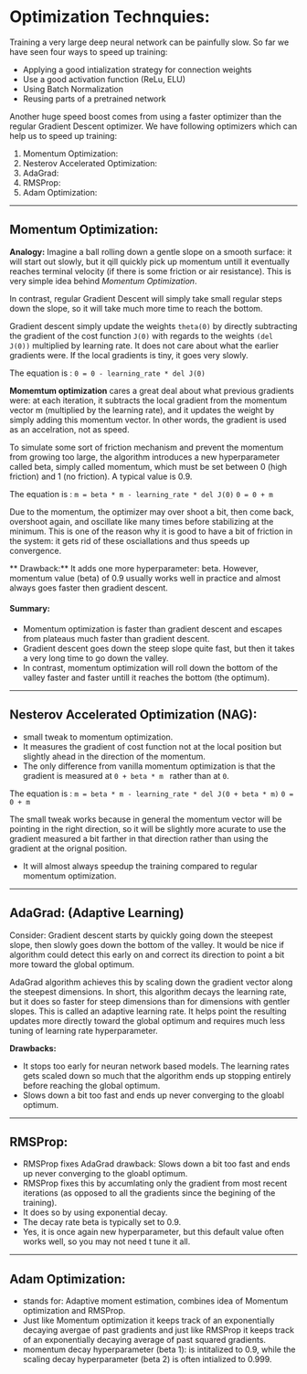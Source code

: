 # Optimization Technquies:

Training a very large deep neural network can be painfully slow. So far we have seen four ways to speed up training:
- Applying a good intialization strategy for connection weights
- Use a good activation function (ReLu, ELU)
- Using Batch Normalization
- Reusing parts of a pretrained network

Another huge speed boost comes from using a faster optimizer than the regular Gradient Descent optimizer. We have following optimizers which can help us to speed up training:

1. Momentum Optimization:
2. Nesterov Accelerated Optimization:
3. AdaGrad:
4. RMSProp:
5. Adam Optimization:


--------------------------------------------------------------------------------------------------------------------------

## Momentum Optimization:
**Analogy:** Imagine a ball rolling down a gentle slope on a smooth surface: it will start out slowly, but it qill quickly pick up momentum untill it eventually reaches terminal velocity (if there is some friction or air resistance). This is very simple idea behind *Momentum Optimization*.

In contrast, regular Gradient Descent will simply take small regular steps down the slope, so it will take much more time to reach the bottom.

Gradient descent simply update the weights `theta(0)` by directly subtracting the gradient of the cost function `J(0)` with regards to the weights `(del J(0))` multiplied by learning rate. It does not care about what the earlier gradients were. If the local gradients is tiny, it goes very slowly.

The equation is : `0 = 0 - learning_rate * del J(0)`

**Momemtum optimization** cares a great deal about what previous gradients were: at each iteration, it subtracts the local gradient from the momentum vector m (multiplied by the learning rate), and it updates the weight by simply adding this momentum vector. In other words, the gradient is used as an accelration, not as speed. 

To simulate some sort of friction mechanism and prevent the momentum from growing too large, the algorithm introduces a new hyperparameter called beta, simply called momentum, which must be set between 0 (high friction) and 1 (no friction). A typical value is 0.9.

The equation is : `m = beta * m - learning_rate * del J(0)`
                   `0 = 0 + m`

Due to the momentum, the optimizer may over shoot a bit, then come back, overshoot again, and oscillate like many times before stabilizing at the minimum. This is one of the reason why it is good to have a bit of friction in the system: it gets rid of these osciallations and thus speeds up convergence.

** Drawback:** It adds one more hyperparameter: beta. However, momentum value (beta) of 0.9 usually works well in practice and almost always goes faster then gradient descent.

#### Summary:
- Momentum optimization is faster than gradient descent and escapes from plateaus much faster than gradient descent.
- Gradient descent goes down the steep slope quite fast, but then it takes a very long time to go down the valley.
- In contrast, momentum optimization will roll down the bottom of the valley faster and faster untill it reaches the bottom (the optimum).

--------------------------------------------------------------------------------------------------------------------------

## Nesterov Accelerated Optimization (NAG):
- small tweak to momentum optimization.
- It measures the gradient of cost function not at the local position but slightly ahead in the direction of the momentum.
- The only difference from vanilla momentum optimization is that the gradient is measured at `0 + beta * m ` rather than at `0`.

The equation is : `m = beta * m - learning_rate * del J(0 + beta * m)`
                  `0 = 0 + m`

The small tweak works because in general the momentum vector will be pointing in the right direction, so it will be slightly more acurate to use the gradient measured a bit farther in that direction rather than using the gradient at the orignal position.

- It will almost always speedup the training compared to regular momentum optimization.

--------------------------------------------------------------------------------------------------------------------------

## AdaGrad: (Adaptive Learning)
Consider: Gradient descent starts by quickly going down the steepest slope, then slowly goes down the bottom of the valley. It would be nice if algorithm could detect this early on and correct its direction to point a bit more toward the global optimum.

AdaGrad algorithm achieves this by scaling down the gradient vector along the steepest dimensions. In short, this algorithm decays the learning rate, but it does so faster for steep dimensions than for dimensions with gentler slopes. This is called an adaptive learning rate. It helps point the resulting updates more directly toward the global optimum and requires much less tuning of learning rate hyperparameter.

**Drawbacks:**
- It stops too early for neuran network based models. The learning rates gets scaled down so much that the algorithm ends up stopping entirely before reaching the global optimum.
- Slows down a bit too fast and ends up never converging to the gloabl optimum.

--------------------------------------------------------------------------------------------------------------------------

## RMSProp:
- RMSProp fixes AdaGrad drawback: Slows down a bit too fast and ends up never converging to the gloabl optimum.
- RMSProp fixes this by accumlating only the gradient from most recent iterations (as opposed to all the gradients since the begining of the training).
- It does so by using exponential decay.
- The decay rate beta is typically set to 0.9.
- Yes, it is once again new hyperparameter, but this default value often works well, so you may not need t tune it all.


--------------------------------------------------------------------------------------------------------------------------

## Adam Optimization:
- stands for: Adaptive moment estimation, combines idea of Momentum optimization and RMSProp.
- Just like Momentum optimization it keeps track of an exponentially decaying avergae of past gradients and just like RMSProp it keeps track of an exponentially decaying average of past squared gradients.
- momentum decay hyperparameter (beta 1): is intitalized to 0.9, while the scaling decay hyperparameter (beta 2) is often intialized to 0.999.






